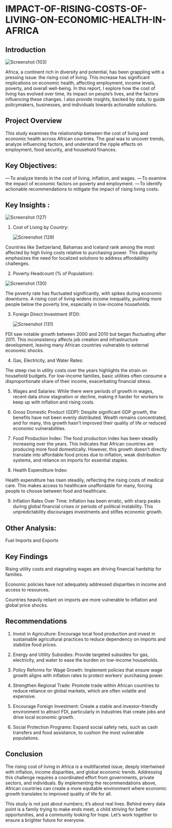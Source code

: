 # IMPACT-OF-RISING-COSTS-OF-LIVING-ON-ECONOMIC-HEALTH-IN-AFRICA

## Introduction


![Screenshot (103)](https://github.com/user-attachments/assets/4540dd8d-d792-4bad-aadc-f80374b78236)

Africa, a continent rich in diversity and potential, has been grappling with a pressing issue: the rising cost of living. This increase has significant implications on economic health, affecting employment, income levels, poverty, and overall well-being. In this report, I explore how the cost of living has evolved over time, its impact on people’s lives, and the factors influencing these changes. I also provide insights, backed by data, to guide policymakers, businesses, and individuals towards actionable solutions.

## Project Overview

This study examines the relationship between the cost of living and economic health across African countries. The goal was to uncover trends, analyze influencing factors, and understand the ripple effects on employment, food security, and household finances.

## Key Objectives:

— To analyze trends in the cost of living, inflation, and wages.
— To examine the impact of economic factors on poverty and employment.
— To identify actionable recommendations to mitigate the impact of rising living costs.

## Key Insights :

![Screenshot (127)](https://github.com/user-attachments/assets/7c95d2a4-8ce8-4723-bfcc-d188e0657282)

1. Cost of Living by Country:

   ![Screenshot (129)](https://github.com/user-attachments/assets/73857eed-bd8e-4d75-83ea-bfc9e1ce788a)

Countries like Switzerland, Bahamas and Iceland rank among the most affected by high living costs relative to purchasing power. This disparity emphasizes the need for localized solutions to address affordability challenges.

2. Poverty Headcount (% of Population):

![Screenshot (130)](https://github.com/user-attachments/assets/55d97367-5b36-44e9-b26d-0ea4f94b007f)

The poverty rate has fluctuated significantly, with spikes during economic downturns. A rising cost of living widens income inequality, pushing more people below the poverty line, especially in low-income households.

3. Foreign Direct Investment (FDI):


   ![Screenshot (131)](https://github.com/user-attachments/assets/593f2684-e69c-4f62-b600-2cd9a77c779c)

FDI saw notable growth between 2000 and 2010 but began fluctuating after 2011. This inconsistency affects job creation and infrastructure development, leaving many African countries vulnerable to external economic shocks.

4. Gas, Electricity, and Water Rates:
   
The steep rise in utility costs over the years highlights the strain on household budgets. For low-income families, basic utilities often consume a disproportionate share of their income, exacerbating financial stress.

5. Wages and Salaries:
While there were periods of growth in wages, recent data show stagnation or decline, making it harder for workers to keep up with inflation and rising costs.

6. Gross Domestic Product (GDP):
Despite significant GDP growth, the benefits have not been evenly distributed. Wealth remains concentrated, and for many, this growth hasn’t improved their quality of life or reduced economic vulnerabilities.

7. Food Production Index:
The food production index has been steadily increasing over the years. This indicates that African countries are producing more food domestically. However, this growth doesn’t directly translate into affordable food prices due to inflation, weak distribution systems, and reliance on imports for essential staples.

8. Health Expenditure Index:
   
Health expenditure has risen steadily, reflecting the rising costs of medical care. This makes access to healthcare unaffordable for many, forcing people to choose between food and healthcare.

9. Inflation Rates Over Time:
Inflation has been erratic, with sharp peaks during global financial crises or periods of political instability. This unpredictability discourages investments and stifles economic growth.

## Other Analysis:

Fuel Imports and Exports

## Key Findings

Rising utility costs and stagnating wages are driving financial hardship for families.

Economic policies have not adequately addressed disparities in income and access to resources.

Countries heavily reliant on imports are more vulnerable to inflation and global price shocks.

## Recommendations

1. Invest in Agriculture:
Encourage local food production and invest in sustainable agricultural practices to reduce dependency on imports and stabilize food prices.

2. Energy and Utility Subsidies:
Provide targeted subsidies for gas, electricity, and water to ease the burden on low-income households.

3. Policy Reforms for Wage Growth:
Implement policies that ensure wage growth aligns with inflation rates to protect workers’ purchasing power.

4. Strengthen Regional Trade:
Promote trade within African countries to reduce reliance on global markets, which are often volatile and expensive.

5. Encourage Foreign Investment:
Create a stable and investor-friendly environment to attract FDI, particularly in industries that create jobs and drive local economic growth.

6. Social Protection Programs:
Expand social safety nets, such as cash transfers and food assistance, to cushion the most vulnerable populations.

## Conclusion
The rising cost of living in Africa is a multifaceted issue, deeply intertwined with inflation, income disparities, and global economic trends. Addressing this challenge requires a coordinated effort from governments, private sectors, and individuals. By implementing the recommendations above, African countries can create a more equitable environment where economic growth translates to improved quality of life for all.

This study is not just about numbers; it’s about real lives. Behind every data point is a family trying to make ends meet, a child striving for better opportunities, and a community looking for hope. Let’s work together to ensure a brighter future for everyone.
